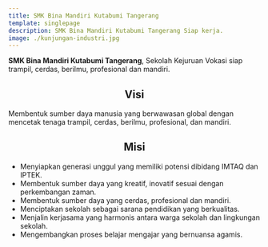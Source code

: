 ```yaml
---
title: SMK Bina Mandiri Kutabumi Tangerang
template: singlepage
description: SMK Bina Mandiri Kutabumi Tangerang Siap kerja.
image: ./kunjungan-industri.jpg
---
```


**SMK Bina Mandiri Kutabumi Tangerang**, Sekolah Kejuruan Vokasi siap trampil, cerdas, berilmu, profesional dan mandiri.

<div style="text-align: center;">
<h2>Visi</h2>
</div>
Membentuk sumber daya manusia yang berwawasan global dengan mencetak tenaga trampil, cerdas, berilmu, profesional, dan mandiri.
<div style="text-align: center;">
<h2>Misi</h2>
</div>

* Menyiapkan generasi unggul yang memiliki potensi dibidang IMTAQ dan IPTEK.
* Membentuk sumber daya yang kreatif, inovatif sesuai dengan perkembangan zaman.
* Membentuk sumber daya yang cerdas, profesional dan mandiri.
* Menciptakan sekolah sebagai sarana pendidikan yang berkualitas.
* Menjalin kerjasama yang harmonis antara warga sekolah dan lingkungan sekolah.
* Mengembangkan proses belajar mengajar yang bernuansa agamis.
